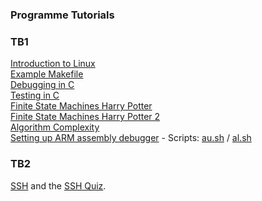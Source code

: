 ### Programme Tutorials

### TB1
[Introduction to Linux](linux-tutorial.pdf)  
[Example Makefile](Makefile)  
[Debugging in C](debugging.pdf)  
[Testing in C](testing.pdf)  
[Finite State Machines Harry Potter](FSM-Harry%20Potter.pdf)  
[Finite State Machines Harry Potter 2](FSM-Harry%20Potter-2.pdf)  
[Algorithm Complexity](complexity.pdf)  
[Setting up ARM assembly debugger](arm-1.pdf) - Scripts: [au.sh](au.sh) / [al.sh](al.sh) 

### TB2  
[SSH](SSH.pdf) and the [SSH Quiz](https://web.edapp.com/lessons/61e14ee8212f3ba2e5588af8/).  

